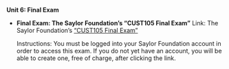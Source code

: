 **Unit 6: Final Exam** <span id="6"></span> 
-   **Final Exam: The Saylor Foundation’s “CUST105 Final Exam”**
    Link: The Saylor Foundation’s [“CUST105 Final
    Exam”](http://school.saylor.org/mod/quiz/view.php?id=1298)  
      
     Instructions: You must be logged into your Saylor Foundation
    account in order to access this exam. If you do not yet have an
    account, you will be able to create one, free of charge, after
    clicking the link.



